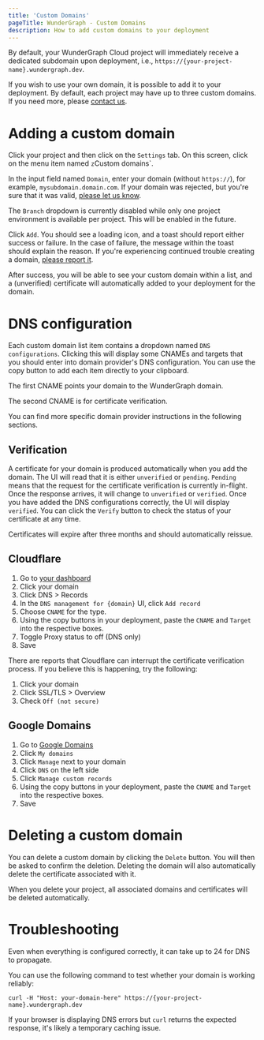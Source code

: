 ```yaml
---
title: 'Custom Domains'
pageTitle: WunderGraph - Custom Domains
description: How to add custom domains to your deployment
---
```


By default, your WunderGraph Cloud project will immediately receive a dedicated subdomain upon deployment, i.e.,
`https://{your-project-name}.wundergraph.dev`.

If you wish to use your own domain, it is possible to add it to your deployment.
By default, each project may have up to three custom domains.
If you need more, please [contact us](https://wundergraph.com/discord).

# Adding a custom domain

Click your project and then click on the `Settings` tab. On this screen, click on the menu item named `z`Custom domains`.

In the input field named `Domain`, enter your domain (without `https://`), for example, `mysubdomain.domain.com`.
If your domain was rejected, but you're sure that it was valid, [please let us know](https://wundergraph.com/discord).

The `Branch` dropdown is currently disabled while only one project environment is available per project. This will be
enabled in the future.

Click `Add`. You should see a loading icon, and a toast should report either success or failure. In the case of failure,
the message within the toast should explain the reason. If you're experiencing continued trouble creating a domain,
[please report it](https://wundergraph.com/discord).

After success, you will be able to see your custom domain within a list, and a (unverified) certificate will
automatically added to your deployment for the domain.

# DNS configuration

Each custom domain list item contains a dropdown named `DNS configurations`. Clicking this will display some CNAMEs and
targets that you should enter into domain provider's DNS configuration. You can use the copy button to add each item
directly to your clipboard.

The first CNAME points your domain to the WunderGraph domain.

The second CNAME is for certificate verification.

You can find more specific domain provider instructions in the following sections.

## Verification

A certificate for your domain is produced automatically when you add the domain. The UI will read that it is either
`unverified` or `pending`. `Pending` means that the request for the certificate verification is currently in-flight.
Once the response arrives, it will change to `unverified` or `verified`. Once you have added the DNS configurations
correctly, the UI will display `verified`. You can click the `Verify` button to check the status of your certificate at
any time.

Certificates will expire after three months and should automatically reissue.

## Cloudflare

1. Go to [your dashboard](https://dash.cloudflare.com/)
1. Click your domain
1. Click DNS > Records
1. In the `DNS management for {domain}` UI, click `Add record`
1. Choose `CNAME` for the type.
1. Using the copy buttons in your deployment, paste the `CNAME` and `Target` into the respective boxes.
1. Toggle Proxy status to off (DNS only)
1. Save

There are reports that Cloudflare can interrupt the certificate verification process.
If you believe this is happening, try the following:

1. Click your domain
1. Click SSL/TLS > Overview
1. Check `Off (not secure)`

## Google Domains

1. Go to [Google Domains](https://domains.google/)
1. Click `My domains`
1. Click `Manage` next to your domain
1. Click `DNS` on the left side
1. Click `Manage custom records`
1. Using the copy buttons in your deployment, paste the `CNAME` and `Target` into the respective boxes.
1. Save

# Deleting a custom domain

You can delete a custom domain by clicking the `Delete` button. You will then be asked to confirm the deletion.
Deleting the domain will also automatically delete the certificate associated with it.

When you delete your project, all associated domains and certificates will be deleted automatically.

# Troubleshooting

Even when everything is configured correctly, it can take up to 24 for DNS to propagate.

You can use the following command to test whether your domain is working reliably:

```shell
curl -H "Host: your-domain-here" https://{your-project-name}.wundergraph.dev
```

If your browser is displaying DNS errors but `curl` returns the expected response, it's likely a temporary caching
issue.
